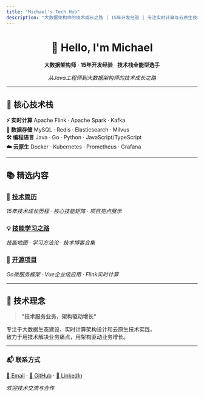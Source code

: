 ```yaml
---
title: "Michael's Tech Hub"
description: "大数据架构师的技术成长之路 | 15年开发经验 | 专注实时计算与云原生技术"
---
```


<div align="center">

# 👋 Hello, I'm Michael

**大数据架构师** · **15年开发经验** · **技术栈全能型选手**

*从Java工程师到大数据架构师的技术成长之路*

</div>

---

## 🚀 核心技术栈

<div class="tech-grid">

<div class="tech-card">
<strong>⚡ 实时计算</strong>
Apache Flink · Apache Spark · Kafka
</div>

<div class="tech-card">
<strong>💾 数据存储</strong>
MySQL · Redis · Elasticsearch · Milvus
</div>

<div class="tech-card">
<strong>🛠️ 编程语言</strong>
Java · Go · Python · JavaScript/TypeScript
</div>

<div class="tech-card">
<strong>☁️ 云原生</strong>
Docker · Kubernetes · Prometheus · Grafana
</div>

</div>

---

## 📚 精选内容

<div class="featured-content">

### 🎯 [技术简历](/posts/myself/)
*15年技术成长历程 · 核心技能矩阵 · 项目亮点展示*

</div>

<div class="featured-content">

### 💡 [技能学习之路](/posts/myself/the_skill_learnd/the_skill_learnd/)
*技能地图 · 学习方法论 · 技术博客合集*

</div>

<div class="featured-content">

### 🔗 [开源项目](https://github.com/michaelwang123)
*Go微服务框架 · Vue企业级应用 · Flink实时计算*

</div>

---

## 🌟 技术理念

> **"技术服务业务，架构驱动增长"**

专注于大数据生态建设、实时计算架构设计和云原生技术实践，  
致力于用技术解决业务痛点，用架构驱动业务增长。

---

<div class="contact-section">

### 📬 联系方式

[📧 Email](mailto:286790238@qq.com) · [🐙 GitHub](https://github.com/michaelwang123) · [💼 LinkedIn](#)

*欢迎技术交流与合作*

</div>